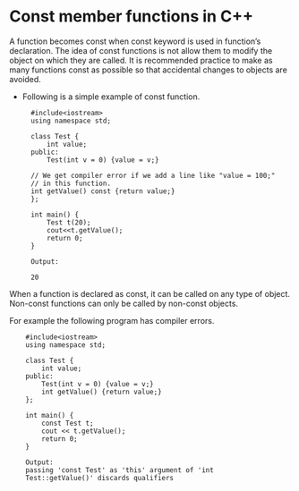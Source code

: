 # Const member functions in C++

A function becomes const when const keyword is used in function’s declaration. 
The idea of const functions is not allow them to modify the object on which they are called. 
It is recommended practice to make as many functions const as possible so that accidental changes to objects are avoided.

- Following is a simple example of const function.

        #include<iostream> 
        using namespace std; 

        class Test { 
            int value; 
        public: 
            Test(int v = 0) {value = v;} 

        // We get compiler error if we add a line like "value = 100;" 
        // in this function. 
        int getValue() const {return value;}   
        }; 

        int main() { 
            Test t(20); 
            cout<<t.getValue(); 
            return 0; 
        } 

        Output:

        20

When a function is declared as const, 
it can be called on any type of object. Non-const functions can only be called by non-const objects.

For example the following program has compiler errors.

        #include<iostream> 
        using namespace std; 

        class Test { 
            int value; 
        public: 
            Test(int v = 0) {value = v;} 
            int getValue() {return value;} 
        }; 

        int main() { 
            const Test t; 
            cout << t.getValue(); 
            return 0; 
        } 

        Output:
        passing 'const Test' as 'this' argument of 'int 
        Test::getValue()' discards qualifiers
